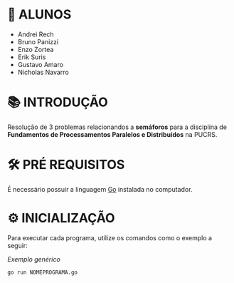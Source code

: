 # 🔖 ALUNOS

- Andrei Rech
- Bruno Panizzi
- Enzo Zortea
- Erik Suris
- Gustavo Amaro
- Nicholas Navarro

# 📚 INTRODUÇÃO

Resolução de 3 problemas relacionandos a **semáforos** para a disciplina de **Fundamentos de Processamentos Paralelos e Distribuídos** na PUCRS.

# 🛠 PRÉ REQUISITOS

É necessário possuir a linguagem [Go](https://go.dev/doc/install) instalada no computador.

# ⚙ INICIALIZAÇÃO

Para executar cada programa, utilize os comandos como o exemplo a seguir:

*Exemplo genérico*
```
go run NOMEPROGRAMA.go
```